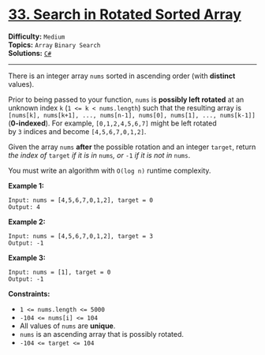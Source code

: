 # [33. Search in Rotated Sorted Array](https://leetcode.com/problems/search-in-rotated-sorted-array/)

**Difficulty:** `Medium`  
**Topics:** `Array` `Binary Search`  
**Solutions:** [`C#`](../../src/csharp/challenges/Problems/SearchInRotatedSortedArray.cs)  

---

There is an integer array `nums` sorted in ascending order (with **distinct** values).

Prior to being passed to your function, `nums` is **possibly left rotated** at an unknown index `k` (`1 <= k < nums.length`) such that the resulting array is `[nums[k], nums[k+1], ..., nums[n-1], nums[0], nums[1], ..., nums[k-1]]` (**0-indexed**). For example, `[0,1,2,4,5,6,7]` might be left rotated by `3` indices and become `[4,5,6,7,0,1,2]`.

Given the array `nums` **after** the possible rotation and an integer `target`, return *the index of* `target` *if it is in* `nums`*, or* `-1` *if it is not in* `nums`.

You must write an algorithm with `O(log n)` runtime complexity.

**Example 1:**

```
Input: nums = [4,5,6,7,0,1,2], target = 0
Output: 4
```

**Example 2:**

```
Input: nums = [4,5,6,7,0,1,2], target = 3
Output: -1
```

**Example 3:**

```
Input: nums = [1], target = 0
Output: -1
```

**Constraints:**

* `1 <= nums.length <= 5000`
* `-104 <= nums[i] <= 104`
* All values of `nums` are **unique**.
* `nums` is an ascending array that is possibly rotated.
* `-104 <= target <= 104`